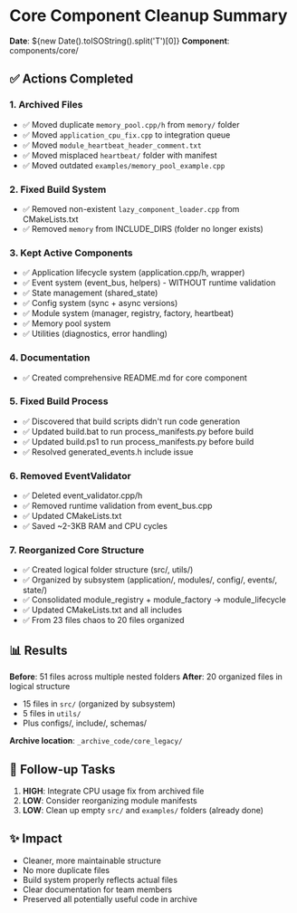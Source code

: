 # Core Component Cleanup Summary

**Date**: ${new Date().toISOString().split('T')[0]}
**Component**: components/core/

## ✅ Actions Completed

### 1. Archived Files
- ✅ Moved duplicate `memory_pool.cpp/h` from `memory/` folder
- ✅ Moved `application_cpu_fix.cpp` to integration queue
- ✅ Moved `module_heartbeat_header_comment.txt` 
- ✅ Moved misplaced `heartbeat/` folder with manifest
- ✅ Moved outdated `examples/memory_pool_example.cpp`

### 2. Fixed Build System
- ✅ Removed non-existent `lazy_component_loader.cpp` from CMakeLists.txt
- ✅ Removed `memory` from INCLUDE_DIRS (folder no longer exists)

### 3. Kept Active Components
- ✅ Application lifecycle system (application.cpp/h, wrapper)
- ✅ Event system (event_bus, helpers) - WITHOUT runtime validation  
- ✅ State management (shared_state)
- ✅ Config system (sync + async versions)
- ✅ Module system (manager, registry, factory, heartbeat)
- ✅ Memory pool system
- ✅ Utilities (diagnostics, error handling)

### 4. Documentation
- ✅ Created comprehensive README.md for core component

### 5. Fixed Build Process
- ✅ Discovered that build scripts didn't run code generation
- ✅ Updated build.bat to run process_manifests.py before build
- ✅ Updated build.ps1 to run process_manifests.py before build
- ✅ Resolved generated_events.h include issue

### 6. Removed EventValidator
- ✅ Deleted event_validator.cpp/h
- ✅ Removed runtime validation from event_bus.cpp
- ✅ Updated CMakeLists.txt
- ✅ Saved ~2-3KB RAM and CPU cycles

### 7. Reorganized Core Structure
- ✅ Created logical folder structure (src/, utils/)
- ✅ Organized by subsystem (application/, modules/, config/, events/, state/)
- ✅ Consolidated module_registry + module_factory → module_lifecycle
- ✅ Updated CMakeLists.txt and all includes
- ✅ From 23 files chaos to 20 files organized

## 📊 Results

**Before**: 51 files across multiple nested folders
**After**: 20 organized files in logical structure
- 15 files in `src/` (organized by subsystem)
- 5 files in `utils/`
- Plus configs/, include/, schemas/

**Archive location**: `_archive_code/core_legacy/`

## 🚧 Follow-up Tasks

1. **HIGH**: Integrate CPU usage fix from archived file
2. **LOW**: Consider reorganizing module manifests
3. **LOW**: Clean up empty `src/` and `examples/` folders (already done)

## ✨ Impact

- Cleaner, more maintainable structure
- No more duplicate files
- Build system properly reflects actual files
- Clear documentation for team members
- Preserved all potentially useful code in archive
